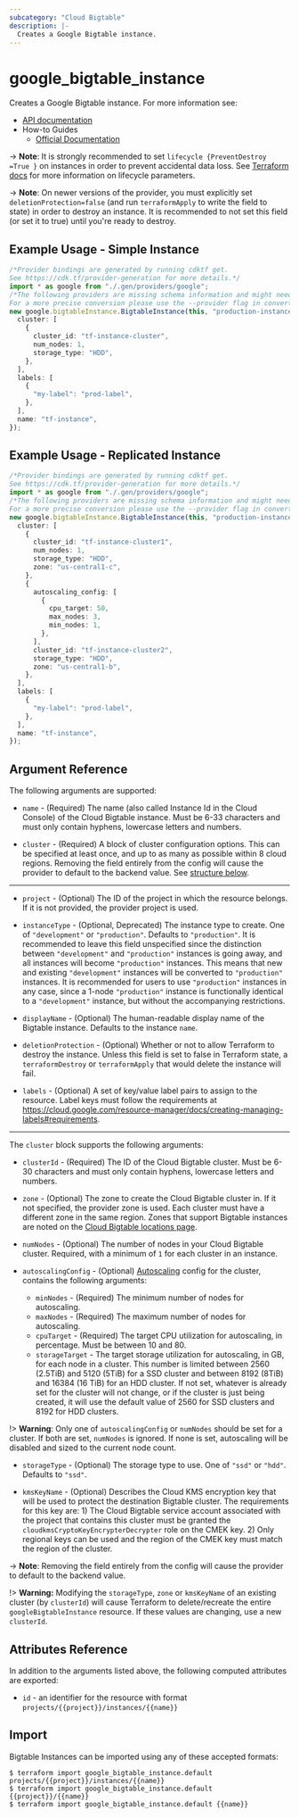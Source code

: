 ```yaml
---
subcategory: "Cloud Bigtable"
description: |-
  Creates a Google Bigtable instance.
---
```


# google\_bigtable\_instance

Creates a Google Bigtable instance. For more information see:

* [API documentation](https://cloud.google.com/bigtable/docs/reference/admin/rest/v2/projects.instances.clusters)
* How-to Guides
  * [Official Documentation](https://cloud.google.com/bigtable/docs)

\-> **Note**: It is strongly recommended to set `lifecycle {PreventDestroy =True }`
on instances in order to prevent accidental data loss. See
[Terraform docs](https://www.terraform.io/docs/configuration/resources.html#prevent_destroy)
for more information on lifecycle parameters.

\-> **Note**: On newer versions of the provider, you must explicitly set `deletionProtection=false`
(and run `terraformApply` to write the field to state) in order to destroy an instance.
It is recommended to not set this field (or set it to true) until you're ready to destroy.

## Example Usage - Simple Instance

```typescript
/*Provider bindings are generated by running cdktf get.
See https://cdk.tf/provider-generation for more details.*/
import * as google from "./.gen/providers/google";
/*The following providers are missing schema information and might need manual adjustments to synthesize correctly: google.
For a more precise conversion please use the --provider flag in convert.*/
new google.bigtableInstance.BigtableInstance(this, "production-instance", {
  cluster: [
    {
      cluster_id: "tf-instance-cluster",
      num_nodes: 1,
      storage_type: "HDD",
    },
  ],
  labels: [
    {
      "my-label": "prod-label",
    },
  ],
  name: "tf-instance",
});

```

## Example Usage - Replicated Instance

```typescript
/*Provider bindings are generated by running cdktf get.
See https://cdk.tf/provider-generation for more details.*/
import * as google from "./.gen/providers/google";
/*The following providers are missing schema information and might need manual adjustments to synthesize correctly: google.
For a more precise conversion please use the --provider flag in convert.*/
new google.bigtableInstance.BigtableInstance(this, "production-instance", {
  cluster: [
    {
      cluster_id: "tf-instance-cluster1",
      num_nodes: 1,
      storage_type: "HDD",
      zone: "us-central1-c",
    },
    {
      autoscaling_config: [
        {
          cpu_target: 50,
          max_nodes: 3,
          min_nodes: 1,
        },
      ],
      cluster_id: "tf-instance-cluster2",
      storage_type: "HDD",
      zone: "us-central1-b",
    },
  ],
  labels: [
    {
      "my-label": "prod-label",
    },
  ],
  name: "tf-instance",
});

```

## Argument Reference

The following arguments are supported:

*   `name` - (Required) The name (also called Instance Id in the Cloud Console) of the Cloud Bigtable instance. Must be 6-33 characters and must only contain hyphens, lowercase letters and numbers.

*   `cluster` - (Required) A block of cluster configuration options. This can be specified at least once, and up
    to as many as possible within 8 cloud regions. Removing the field entirely from the config will cause the provider
    to default to the backend value. See [structure below](#nested_cluster).

***

*   `project` - (Optional) The ID of the project in which the resource belongs. If it
    is not provided, the provider project is used.

*   `instanceType` - (Optional, Deprecated) The instance type to create. One of `"development"` or `"production"`. Defaults to `"production"`.
    It is recommended to leave this field unspecified since the distinction between `"development"` and `"production"` instances is going away,
    and all instances will become `"production"` instances. This means that new and existing `"development"` instances will be converted to
    `"production"` instances. It is recommended for users to use `"production"` instances in any case, since a 1-node `"production"` instance
    is functionally identical to a `"development"` instance, but without the accompanying restrictions.

*   `displayName` - (Optional) The human-readable display name of the Bigtable instance. Defaults to the instance `name`.

*   `deletionProtection` - (Optional) Whether or not to allow Terraform to destroy the instance. Unless this field is set to false
    in Terraform state, a `terraformDestroy` or `terraformApply` that would delete the instance will fail.

*   `labels` - (Optional) A set of key/value label pairs to assign to the resource. Label keys must follow the requirements at https://cloud.google.com/resource-manager/docs/creating-managing-labels#requirements.

***

<a name="nested_cluster"></a>The `cluster` block supports the following arguments:

*   `clusterId` - (Required) The ID of the Cloud Bigtable cluster. Must be 6-30 characters and must only contain hyphens, lowercase letters and numbers.

*   `zone` - (Optional) The zone to create the Cloud Bigtable cluster in. If it not
    specified, the provider zone is used. Each cluster must have a different zone in the same region. Zones that support
    Bigtable instances are noted on the [Cloud Bigtable locations page](https://cloud.google.com/bigtable/docs/locations).

*   `numNodes` - (Optional) The number of nodes in your Cloud Bigtable cluster.
    Required, with a minimum of `1` for each cluster in an instance.

*   `autoscalingConfig` - (Optional) [Autoscaling](https://cloud.google.com/bigtable/docs/autoscaling#parameters) config for the cluster, contains the following arguments:

    * `minNodes` - (Required) The minimum number of nodes for autoscaling.
    * `maxNodes` - (Required) The maximum number of nodes for autoscaling.
    * `cpuTarget` - (Required) The target CPU utilization for autoscaling, in percentage. Must be between 10 and 80.
    * `storageTarget` - The target storage utilization for autoscaling, in GB, for each node in a cluster. This number is limited between 2560 (2.5TiB) and 5120 (5TiB) for a SSD cluster and between 8192 (8TiB) and 16384 (16 TiB) for an HDD cluster. If not set, whatever is already set for the cluster will not change, or if the cluster is just being created, it will use the default value of 2560 for SSD clusters and 8192 for HDD clusters.

!> **Warning**: Only one of `autoscalingConfig` or `numNodes` should be set for a cluster. If both are set, `numNodes` is ignored. If none is set, autoscaling will be disabled and sized to the current node count.

*   `storageType` - (Optional) The storage type to use. One of `"ssd"` or
    `"hdd"`. Defaults to `"ssd"`.

*   `kmsKeyName` - (Optional) Describes the Cloud KMS encryption key that will be used to protect the destination Bigtable cluster. The requirements for this key are: 1) The Cloud Bigtable service account associated with the project that contains this cluster must be granted the `cloudkmsCryptoKeyEncrypterDecrypter` role on the CMEK key. 2) Only regional keys can be used and the region of the CMEK key must match the region of the cluster.

\-> **Note**: Removing the field entirely from the config will cause the provider to default to the backend value.

!> **Warning:** Modifying the `storageType`, `zone` or `kmsKeyName` of an existing cluster (by
`clusterId`) will cause Terraform to delete/recreate the entire
`googleBigtableInstance` resource. If these values are changing, use a new
`clusterId`.

## Attributes Reference

In addition to the arguments listed above, the following computed attributes are exported:

* `id` - an identifier for the resource with format `projects/{{project}}/instances/{{name}}`

## Import

Bigtable Instances can be imported using any of these accepted formats:

```console
$ terraform import google_bigtable_instance.default projects/{{project}}/instances/{{name}}
$ terraform import google_bigtable_instance.default {{project}}/{{name}}
$ terraform import google_bigtable_instance.default {{name}}
```
